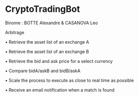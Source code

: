 # CryptoTradingBot


Binome : BOTTE Alexandre & CASANOVA Leo


Arbitrage

• Retrieve the asset list of an exchange A

• Retrieve the asset list of an exchange B

• Retrieve the bid and ask price for a select currency

• Compare bidA/askB and bidB/askA

• Scale the process to execute as close to real time as possible

• Receive an email notification when a match is found
